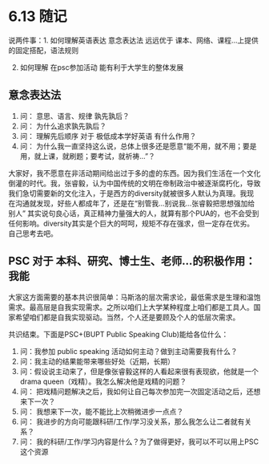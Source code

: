 # 6.13 随记

说两件事：1. 如何理解英语表达 意念表达法 远远优于 课本、网络、课程...上提供的固定搭配，语法规则

2. 如何理解 在psc参加活动 能有利于大学生的整体发展



## 意念表达法

1. 问： 意思、语言、规律 孰先孰后？
2. 问： 为什么追求孰先孰后？
3. 问： 理解先后顺序 对于 极低成本学好英语 有什么作用？
4. 问： 为什么我一直坚持这么说，总体上很多还是愿意“能不用，就不用；要是用，就上课，就刷题；要考试，就祈祷...”？



大家好，我不愿意在非活动期间给出过于多的虚的东西。因为我们生活在一个文化倒灌的时代。我，张睿毅，认为中国传统的文明在帝制政治中被逐渐腐朽化，导致我们急切需要新的文化注入，于是西方的diversity就被很多人默认为真理。我现在沟通就发现，好些人都成年了，还是在“别管我...别说我...张睿毅把思想强加给别人” 其实说句良心话，真正精神力量强大的人，就算有那个PUA的，也不会受到任何影响。diversity其实是个巨大的呵呵，规矩不存在强求，但一定存在优劣。自己思考去吧。





## PSC 对于 本科、研究、博士生、老师...的积极作用：我能

大家这方面需要的基本共识很简单：马斯洛的层次需求论，最低需求是生理和温饱需求。最高层是自我实现需求。之所以咱们上大学某种程度上咱们都是工具人。国家希望咱们都是自我实现驱动。当然，个人还是要顾及个人的低层次需求。



共识结束。下面是PSC+(BUPT Public Speaking Club)能给各位什么：

1.  问：我参加 public speaking 活动如何主动？做到主动需要我有什么？
2.  问：我主动的结果能带来哪些好处（近期，长期）
3.  问：假设说主动来了，但是像张睿毅这样的人看起来很有表现欲，他就是一个drama queen（戏精）。我怎么解决他是戏精的问题？
4.  问： 把戏精问题解决之后，我如何让自己每次参加完一次固定活动之后，还想来下一次？
5.  问： 我想来下一次，能不能比上次稍微进步一点点？
6.  问： 我进步的方向可能跟科研/工作/学习没关系，那么我怎么让二者就有关系？
7.  问： 我的科研/工作/学习内容是什么？为了做得更好，我可以不可以用上PSC这个资源